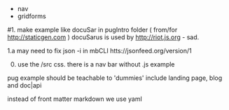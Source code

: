 


- nav
- gridforms



#1. make example like docuSar in pugIntro folder
( from/for http://staticgen.com )
docuSarus is used by http://riot.js.org - sad.

1.a may need to fix json -i in mbCLI  htts://jsonfeed.org/version/1

0. use the /src css.
there is a nav bar without .js example

pug example should be teachable to 'dummies' 
include landing page, blog and doc|api

instead of front matter markdown we use yaml 

